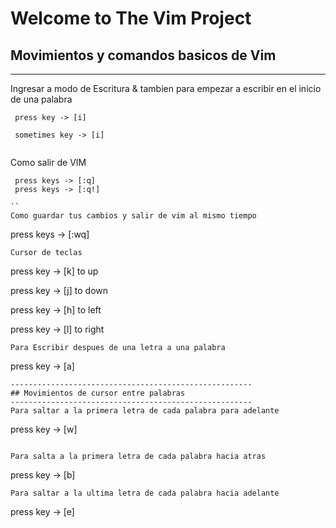 # Welcome to The Vim Project

## Movimientos y comandos basicos de Vim
------------------------------------------------------
Ingresar a modo de Escritura & tambien para empezar a escribir en el inicio de una palabra

```
 press key -> [i] 

 sometimes key -> [i] 
 
```
Como salir de VIM 

``` 
 press keys -> [:q] 
 press keys -> [:q!]

``
Como guardar tus cambios y salir de vim al mismo tiempo 

```
 press keys -> [:wq]

```
Cursor de teclas

```
press key -> [k] to up

press key -> [j] to down

press key -> [h] to left

press key -> [l] to right

```
Para Escribir despues de una letra a una palabra

```
press key -> [a]

```
------------------------------------------------------
## Movimientos de cursor entre palabras
------------------------------------------------------
Para saltar a la primera letra de cada palabra para adelante

```
press key -> [w]

```

Para salta a la primera letra de cada palabra hacia atras

```
press key -> [b]

```
Para saltar a la ultima letra de cada palabra hacia adelante

```
press key -> [e]

```












